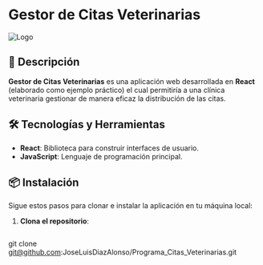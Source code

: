 
# Gestor de Citas Veterinarias

![Logo](https://img.shields.io/badge/React-61DAFB?style=for-the-badge&logo=react&logoColor=black)

## 🐾 Descripción

**Gestor de Citas Veterinarias** es una aplicación web desarrollada en **React** (elaborado como ejemplo práctico) el cual permitiría a una clínica veterinaria gestionar de manera eficaz la distribución de las citas.

## 🛠 Tecnologías y Herramientas

- **React**: Biblioteca para construir interfaces de usuario.
- **JavaScript**: Lenguaje de programación principal.

## 📦 Instalación

Sigue estos pasos para clonar e instalar la aplicación en tu máquina local:

1. **Clona el repositorio**:

   ```bash
git clone git@github.com:JoseLuisDiazAlonso/Programa_Citas_Veterinarias.git
